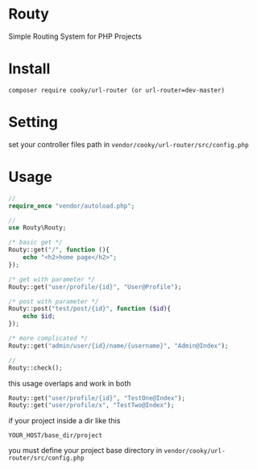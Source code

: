 # Routy
Simple Routing System for PHP Projects

# Install
```
composer require cooky/url-router (or url-router=dev-master)
```

# Setting
set your controller files path in `vendor/cooky/url-router/src/config.php`

# Usage
```php
//
require_once "vendor/autoload.php";

//
use Routy\Routy;

/* basic get */
Routy::get("/", function (){
    echo "<h2>home page</h2>";
});

/* get with parameter */
Routy::get("user/profile/{id}", "User@Profile");

/* post with parameter */
Routy::post("test/post/{id}", function ($id){
    echo $id;
});

/* more complicated */
Routy::get("admin/user/{id}/name/{username}", "Admin@Index");

//
Routy::check();
```

this usage overlaps and work in both
```php
Routy::get("user/profile/{id}", "TestOne@Index");
Routy::get("user/profile/x", "TestTwo@Index");
```

if your project inside a dir like this
```
YOUR_HOST/base_dir/project
```
you must define your project base directory in `vendor/cooky/url-router/src/config.php`

